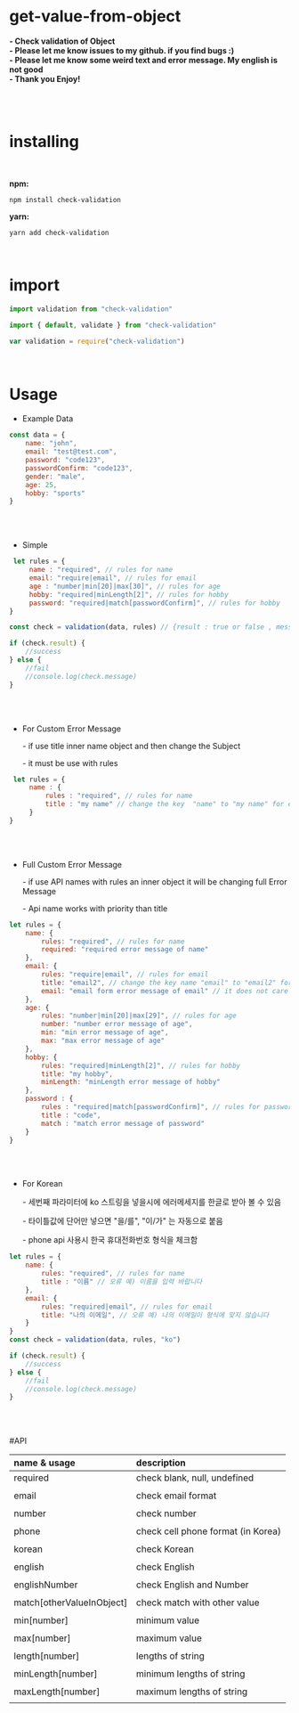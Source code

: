 # get-value-from-object


**- Check validation of Object**               
**- Please let me know issues to my github. if you find bugs :)**               
**- Please let me know some weird text and error message. My english is not good**               
**- Thank you Enjoy!**               

<br>



<br>

# installing

<br>

**npm:**
```
npm install check-validation
```
**yarn:**
```
yarn add check-validation
```


<br>

# import 
```JavaScript
import validation from "check-validation" 

import { default, validate } from "check-validation" 

var validation = require("check-validation")
```
<br>



# Usage

- Example Data
```JavaScript
const data = {
    name: "john",
    email: "test@test.com",
    password: "code123",
    passwordConfirm: "code123",
    gender: "male",
    age: 25,
    hobby: "sports"
}
```
<br>
<br>

- Simple
```JavaScript
 let rules = {
     name : "required", // rules for name
     email: "require|email", // rules for email
     age : "number|min[20]|max[30]", // rules for age
     hobby: "required|minLength[2]", // rules for hobby
     password: "required|match[passwordConfirm]", // rules for hobby
}

const check = validation(data, rules) // {result : true or false , message: error message }

if (check.result) {
    //success
} else {
    //fail
    //console.log(check.message)
}
```

<br>
<br>

- For Custom Error Message

  \- if use title inner name object and then change the Subject
  
  \- it must be use with rules
```javascript
 let rules = {
     name : {
         rules : "required", // rules for name
         title : "my name" // change the key  "name" to "my name" for error message
     }
}
```
<br>
<br>

- Full Custom Error Message

    \- if use API names with rules an inner object it will be changing full Error Message
    
    \- Api name works with priority than title 
    
```javascript
let rules = {
    name: {
        rules: "required", // rules for name
        required: "required error message of name"
    },
    email: {
        rules: "require|email", // rules for email
        title: "email2", // change the key name "email" to "email2" for error message
        email: "email form error message of email" // it does not care title value
    },
    age: {
        rules: "number|min[20]|max[29]", // rules for age
        number: "number error message of age",
        min: "min error message of age",
        max: "max error message of age"
    },
    hobby: {
        rules: "required|minLength[2]", // rules for hobby
        title: "my hobby",
        minLength: "minLength error message of hobby"
    },
    password : {
        rules : "required|match[passwordConfirm]", // rules for password
        title : "code",
        match : "match error message of password"
    }
}
```

<br>
<br>

- For Korean

    \- 세번째 파라미터에 ko 스트링을 넣을시에 에러메세지를 한글로 받아 볼 수 있음
     
    \- 타이틀값에 단어만 넣으면 "을/를", "이/가" 는 자동으로 붙음
    
    \- phone api 사용시 한국 휴대전화번호 형식을 체크함
     
```javascript
let rules = {
    name: {
        rules: "required", // rules for name
        title : "이름" // 오류 예) 이름을 입력 바랍니다 
    },
    email: {
        rules: "required|email", // rules for email
        title: "나의 이메일", // 오류 예) 나의 이메일이 형식에 맞지 않습니다
    }
} 
const check = validation(data, rules, "ko")

if (check.result) {
    //success
} else {
    //fail
    //console.log(check.message)
}
```

<br>
<br>

#API


|name & usage|description|
|:----------------|:----------------|
|required| check blank, null, undefined|
|||
|email| check email format|
|||
|number| check number|
|||
|phone| check cell phone format (in Korea)|
|||
|korean| check Korean|
|||
|english| check English|
|||
|englishNumber| check English and Number|
|||
|match[otherValueInObject]| check match with other value|
|||
|min[number]| minimum value |
|||
|max[number]| maximum value |
|||
|length[number]| lengths of string|
|||
|minLength[number]| minimum lengths of string|
|||
|maxLength[number]| maximum lengths of string|
|||